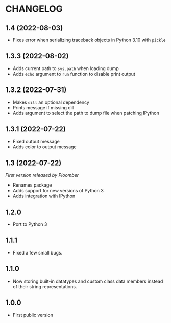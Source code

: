 # CHANGELOG

## 1.4 (2022-08-03)
* Fixes error when serializing traceback objects in Python 3.10 with `pickle`

## 1.3.3 (2022-08-02)
* Adds current path to `sys.path` when loading dump
* Adds `echo` argument to `run` function to disable print output

## 1.3.2 (2022-07-31)
* Makes `dill` an optional dependency
* Prints message if missing dill
* Adds argument to select the path to dump file when patching IPython

## 1.3.1 (2022-07-22)
* Fixed output message
* Adds color to output message

## 1.3 (2022-07-22)

*First version released by Ploomber*

* Renames package
* Adds support for new versions of Python 3
* Adds integration with IPython

## 1.2.0

* Port to Python 3

## 1.1.1

* Fixed a few small bugs.

## 1.1.0

* Now storing built-in datatypes and custom class data members instead of their string representations.

## 1.0.0

* First public version

